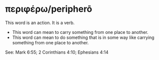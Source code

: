 # περιφέρω/peripherō
This word is an action. It is a verb.
* This word can mean to carry something from one place to another.
* This word can mean to do something that is in some way like carrying something from one place to another.

See: Mark 6:55; 2 Corinthians 4:10; Ephesians 4:14

